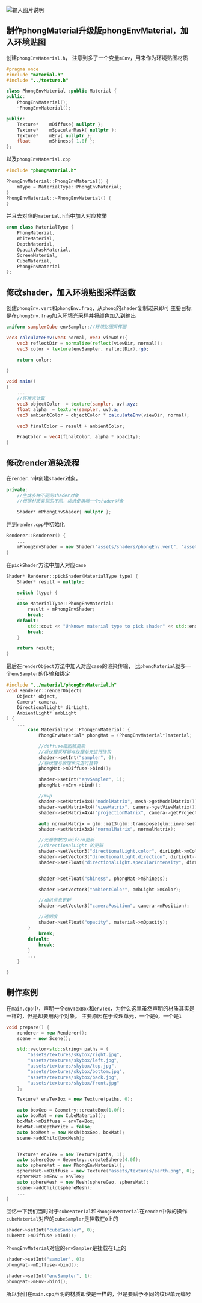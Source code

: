![输入图片说明](/imgs/2025-02-17/xAfktXtFY4krilcj.png)

## 制作phongMaterial升级版phongEnvMaterial，加入环境贴图
创建`phongEnvMaterial.h`，
注意到多了一个变量`mEnv`，用来作为环境贴图材质
```cpp
#pragma once
#include "material.h"
#include "../texture.h"

class PhongEnvMaterial :public Material {
public:
	PhongEnvMaterial();
	~PhongEnvMaterial();

public:
	Texture*	mDiffuse{ nullptr };
	Texture*	mSpecularMask{ nullptr };
	Texture*	mEnv{ nullptr };
	float		mShiness{ 1.0f };
};
```
以及`phongEnvMaterial.cpp`
```cpp
#include "phongMaterial.h"

PhongEnvMaterial::PhongEnvMaterial() {
	mType = MaterialType::PhongEnvMaterial;
}
PhongEnvMaterial::~PhongEnvMaterial() {
}
```
并且去对应的`material.h`当中加入对应枚举
```cpp
enum class MaterialType {
	PhongMaterial,
	WhiteMaterial,
	DepthMaterial,
	OpacityMaskMaterial,
	ScreenMaterial,
	CubeMaterial,
	PhongEnvMaterial
};
```

## 修改shader，加入环境贴图采样函数
创建`phongEnv.vert`和`phongEnv.frag`，从`phong`的`shader`复制过来即可
主要目标是在`phongEnv.frag`加入环境光采样并将颜色加入到输出
```glsl
uniform samplerCube envSampler;//环境贴图采样器

vec3 calculateEnv(vec3 normal, vec3 viewDir){
	vec3 reflectDir = normalize(reflect(viewDir, normal));
	vec3 color = texture(envSampler, reflectDir).rgb;

	return color;

}

void main()
{
	...
	//环境光计算
	vec3 objectColor  = texture(sampler, uv).xyz;
	float alpha  = texture(sampler, uv).a;
	vec3 ambientColor = objectColor * calculateEnv(viewDir, normal);

	vec3 finalColor = result + ambientColor;

	FragColor = vec4(finalColor, alpha * opacity);
}
```
## 修改render渲染流程
在`render.h`中创建`shader`对象，
```cpp
private:
	//生成多种不同的shader对象
	//根据材质类型的不同，挑选使用哪一个shader对象
	
	Shader* mPhongEnvShader{ nullptr };
```
并到`render.cpp`中初始化
```cpp
Renderer::Renderer() {
	...
	mPhongEnvShader = new Shader("assets/shaders/phongEnv.vert", "assets/shaders/phongEnv.frag");
}
```
在`pickShader`方法中加入对应`case`
```cpp
Shader* Renderer::pickShader(MaterialType type) {
	Shader* result = nullptr;

	switch (type) {
	...
	case MaterialType::PhongEnvMaterial:
		result = mPhongEnvShader;
		break;
	default:
		std::cout << "Unknown material type to pick shader" << std::endl;
		break;
	}

	return result;
}
```
最后在`renderObject`方法中加入对应`case`的渲染传输，
比`phongMaterial`就多一个`envSampler`的传输和绑定
```cpp
#include "../material/phongEnvMaterial.h"
void Renderer::renderObject(
	Object* object,
	Camera* camera,
	DirectionalLight* dirLight,
	AmbientLight* ambLight
) {
	...
		case MaterialType::PhongEnvMaterial: {
			PhongEnvMaterial* phongMat = (PhongEnvMaterial*)material;

			//diffuse贴图帧更新
			//将纹理采样器与纹理单元进行挂钩
			shader->setInt("sampler", 0);
			//将纹理与纹理单元进行挂钩
			phongMat->mDiffuse->bind();

			shader->setInt("envSampler", 1);
			phongMat->mEnv->bind();

			//mvp
			shader->setMatrix4x4("modelMatrix", mesh->getModelMatrix());
			shader->setMatrix4x4("viewMatrix", camera->getViewMatrix());
			shader->setMatrix4x4("projectionMatrix", camera->getProjectionMatrix());

			auto normalMatrix = glm::mat3(glm::transpose(glm::inverse(mesh->getModelMatrix())));
			shader->setMatrix3x3("normalMatrix", normalMatrix);

			//光源参数的uniform更新
			//directionalLight 的更新
			shader->setVector3("directionalLight.color", dirLight->mColor);
			shader->setVector3("directionalLight.direction", dirLight->mDirection);
			shader->setFloat("directionalLight.specularIntensity", dirLight->mSpecularIntensity);


			shader->setFloat("shiness", phongMat->mShiness);

			shader->setVector3("ambientColor", ambLight->mColor);

			//相机信息更新
			shader->setVector3("cameraPosition", camera->mPosition);

			//透明度
			shader->setFloat("opacity", material->mOpacity);
		}
			break;
		default:
			break;
		}
		...
	}

}

```

## 制作案例
在`main.cpp`中，声明一个`envTexBox`和`envTex`，为什么这里虽然声明的材质其实是一样的，但是却要用两个对象。
主要原因在于纹理单元，一个是`0`，一个是`1`
```cpp
void prepare() {
	renderer = new Renderer();
	scene = new Scene();

	std::vector<std::string> paths = {
		"assets/textures/skybox/right.jpg",
		"assets/textures/skybox/left.jpg",
		"assets/textures/skybox/top.jpg",
		"assets/textures/skybox/bottom.jpg",
		"assets/textures/skybox/back.jpg",
		"assets/textures/skybox/front.jpg"
	};

	Texture* envTexBox = new Texture(paths, 0);

	auto boxGeo = Geometry::createBox(1.0f);
	auto boxMat = new CubeMaterial();
	boxMat->mDiffuse = envTexBox;
	boxMat->mDepthWrite = false;
	auto boxMesh = new Mesh(boxGeo, boxMat);
	scene->addChild(boxMesh);


	Texture* envTex = new Texture(paths, 1);
	auto sphereGeo = Geometry::createSphere(4.0f);
	auto sphereMat = new PhongEnvMaterial();
	sphereMat->mDiffuse = new Texture("assets/textures/earth.png", 0);
	sphereMat->mEnv = envTex;
	auto sphereMesh = new Mesh(sphereGeo, sphereMat);
	scene->addChild(sphereMesh);
	...
}
```
回忆一下我们当时对于`cubeMaterial`和`PhongEnvMaterial`在`render`中做的操作
`cubeMaterial`对应的`cubeSampler`是挂载在`0`上的
```cpp
shader->setInt("cubeSampler", 0);
cubeMat->mDiffuse->bind();
```
`PhongEnvMaterial`对应的`envSampler`是挂载在`1`上的
```cpp
shader->setInt("sampler", 0);
phongMat->mDiffuse->bind();

shader->setInt("envSampler", 1);
phongMat->mEnv->bind();
```
所以我们在`main.cpp`声明的材质即使是一样的，但是要赋予不同的纹理单元编号
<!--stackedit_data:
eyJoaXN0b3J5IjpbLTE5ODEzNjk4ODUsLTYwNTAwNzE5Myw3OT
g3MDU4OTYsLTg4NTIxNjU1MSwtNDcyMTQ2OTM1LC0xNjQ2NjE1
MzA3LC05ODcxNjkyNjYsLTIwODg3NDY2MTJdfQ==
-->